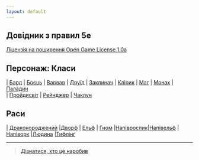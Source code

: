 ```yaml
---
layout: default
---
```



## Довідник з правил 5e
 [Ліцензія на поширення Open Game License  1.0a ](./license.md) 


## Персонаж: Класи

| [Бард](./character/classes/bard.md)        | [Боєць](./character/classes/fighter.md)     | [Варвар](./character/classes/barbarian.md) 
| [Друїд](./character/classes/druid.md)      | [Заклинач](./character/classes/sorcerer.md) | [Клірик](./character/classes/cleric.md)
| [Маг](./character/classes/wizard.md)       | [Монах](./character/classes/monk.md)        | [Паладин](./character/classes/paladin.md)  
| [Пройдисвіт](./character/classes/rogue.md) | [Рейнджер](./character/classes/ranger.md)   | [Чаклун](./character/classes/warlock.md) 

## Раси

| [Драконороджений](./character/races/dragonborn.md) |[Дворф](./character/races/dwarf.md)         | [Ельф](./character/races/elf.md) 
| [Гном](./character/races/gnome.md)                 |[Напіврослик](./character/races/halfling.md)|[Напівельф](./character/races/half-elf.md)
|[Напіворк](./character/races/half-orc.md)           |[Людина](./character/races/human.md)        |[Тифлінґ](./character/races/tiefling.md)

- - -
> [Дізнатися, хто це наробив](./credits.md)
